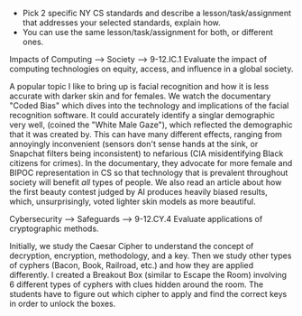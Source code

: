 * Pick 2 specific NY CS standards and describe a lesson/task/assignment that addresses your selected standards, explain how.
* You can use the same lesson/task/assignment for both, or different ones.

Impacts of Computing --> Society --> 9-12.IC.1
Evaluate the impact of computing technologies on equity, access, and influence in a global society.

A popular topic I like to bring up is facial recognition and how it is less accurate with darker skin and for females. We watch the documentary "Coded Bias" which dives into the technology and implications of the facial recognition software. It could accurately identify a singlar demographic very well, (coined the "White Male Gaze"), which reflected the demographic that it was created by. This can have many different effects, ranging from annoyingly inconvenient (sensors don't sense hands at the sink, or Snapchat filters being inconsistent) to nefarious (CIA misidentifying Black citizens for crimes). In the documentary, they advocate for more female and BIPOC representation in CS so that technology that is prevalent throughout society will benefit *all* types of people. We also read an article about how the first beauty contest judged by AI produces heavily biased results, which, unsurprisingly, voted lighter skin models as more beautiful.


Cybersecurity --> Safeguards --> 9-12.CY.4
Evaluate applications of cryptographic methods.

Initially, we study the Caesar Cipher to understand the concept of decryption, encryption, methodology, and a key. Then we study other types of cyphers (Bacon, Book, Railroad, etc.) and how they are applied differently. I created a Breakout Box (similar to Escape the Room) involving 6 different types of cyphers with clues hidden around the room. The students have to figure out which cipher to apply and find the correct keys in order to unlock the boxes.